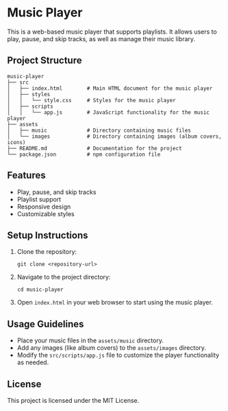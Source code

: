 # Music Player

This is a web-based music player that supports playlists. It allows users to play, pause, and skip tracks, as well as manage their music library.

## Project Structure

```
music-player
├── src
│   ├── index.html        # Main HTML document for the music player
│   ├── styles
│   │   └── style.css     # Styles for the music player
│   ├── scripts
│   │   └── app.js        # JavaScript functionality for the music player
├── assets
│   ├── music             # Directory containing music files
│   └── images            # Directory containing images (album covers, icons)
├── README.md             # Documentation for the project
└── package.json          # npm configuration file
```

## Features

- Play, pause, and skip tracks
- Playlist support
- Responsive design
- Customizable styles

## Setup Instructions

1. Clone the repository:
   ```
   git clone <repository-url>
   ```

2. Navigate to the project directory:
   ```
   cd music-player
   ```

3. Open `index.html` in your web browser to start using the music player.

## Usage Guidelines

- Place your music files in the `assets/music` directory.
- Add any images (like album covers) to the `assets/images` directory.
- Modify the `src/scripts/app.js` file to customize the player functionality as needed.

## License

This project is licensed under the MIT License.